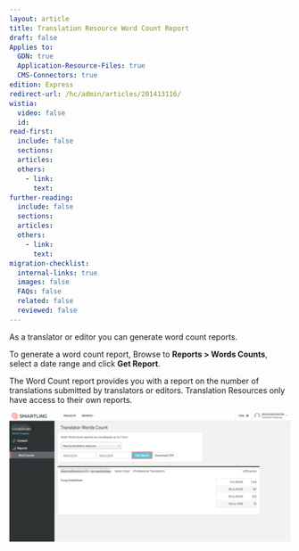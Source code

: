```yaml
---
layout: article
title: Translation Resource Word Count Report
draft: false
Applies to:
  GDN: true
  Application-Resource-Files: true
  CMS-Connectors: true
edition: Express
redirect-url: /hc/admin/articles/201413116/
wistia:
  video: false
  id:
read-first:
  include: false
  sections:
  articles:
  others:
    - link:
      text:
further-reading:
  include: false
  sections:
  articles:
  others:
    - link:
      text:
migration-checklist:
  internal-links: true
  images: false
  FAQs: false
  related: false
  reviewed: false
---
```



As a translator or editor you can generate word count reports.

To generate a word count report, Browse to **Reports &gt; Words Counts**, select a date range and click **Get Report**.

The Word Count report provides you with a report on the number of translations submitted by translators or editors. Translation Resources only have access to their own reports.

![](/uploads/versions/smartling___translator_words_count-1---x----1390-642x---.png)